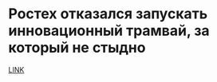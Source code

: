# Ростех отказался запускать инновационный трамвай, за который не стыдно



[LINK](https://varlamov.ru/2643328.html)